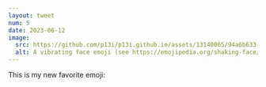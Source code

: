 ```yaml
---
layout: tweet
num: 5
date: 2023-06-12
image:
  src: https://github.com/p13i/p13i.github.io/assets/13140065/94a6b633-c61a-44fa-9ac0-844c972c809e
  alt: A vibrating face emoji (see https://emojipedia.org/shaking-face/)
---
```


This is my new favorite emoji:
